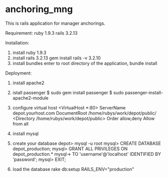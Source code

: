 anchoring_mng
=============
This is rails application for manager anchorings.

Requirement:
  ruby 1.9.3
  rails 3.2.13
  
Installation:
  1. install ruby 1.9.3
  2. install rails 3.2.13
     gem install rails -v 3.2.10
  3. install bundles
     enter to root directory of the application, 
     bundle install

Deployment:
  1. install apache2
  2. istall passenger
     $ sudo gem install passenger
     $ sudo passenger-install-apache2-module
  3. configure virtual host
     <VirtualHost *:80>
       ServerName depot.yourhost.com
       DocumentRoot /home/rubys/work/depot/public/
       <Directory /home/rubys/work/depot/public>
         Order allow,deny
         Allow from all
       </Directory>
     </VirtualHost>

  3. install mysql
  4. create your database
     depot> mysql -u root
     mysql> CREATE DATABASE depot_production;
     mysql> GRANT ALL PRIVILEGES ON depot_production.*
     mysql-> TO 'username'@'localhost' IDENTIFIED BY 'password';
     mysql> EXIT;
  5. load the database
     rake db:setup RAILS_ENV="production"

